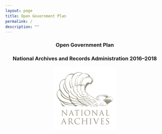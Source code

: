 ```yaml
---
layout: page
title: Open Government Plan
permalink: /
description: ""
---
```


<div style="text-align:center">
<h3>Open Government Plan</h3>

<h3>National Archives and Records Administration 2016–2018</h3>

<img src="assets/images/logo.png" alt="National Archives and Records Administration" style="max-width:200px;">



</div>
